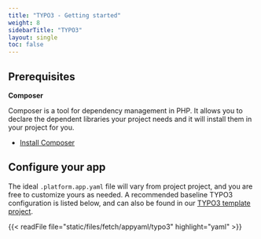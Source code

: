 ```yaml
---
title: "TYPO3 - Getting started"
weight: 8
sidebarTitle: "TYPO3"
layout: single
toc: false
---
```


## Prerequisites

**Composer**

Composer is a tool for dependency management in PHP. It allows you to declare the dependent libraries your project needs and it will install them in your project for you.

- [Install Composer](https://getcomposer.org/download/)

## Configure your app

The ideal `.platform.app.yaml` file will vary from project project, and you are free to customize yours as needed.  A recommended baseline TYPO3 configuration is listed below, and can also be found in our [TYPO3 template project](https://github.com/platformsh/platformsh-example-typo3).

{{< readFile file="static/files/fetch/appyaml/typo3" highlight="yaml" >}}
